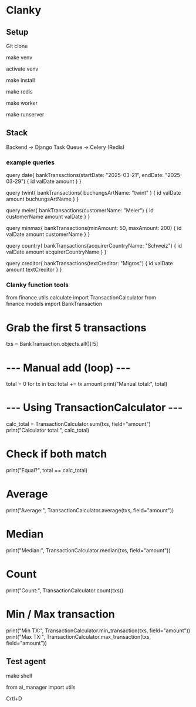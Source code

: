 # Clanky


## Setup

Git clone

make venv

activate venv

make install

make redis

make worker

make runserver


## Stack
Backend -> Django
Task Queue -> Celery (Redis)




### example queries


query date{
  bankTransactions(startDate: "2025-03-21", endDate: "2025-03-29") {
    id
    valDate
    amount
  }
}

query twint{
  bankTransactions(
    buchungsArtName: "twint"
  ) {
    id
    valDate
    amount
    buchungsArtName
  }
}


query meier{
  bankTransactions(customerName: "Meier") {
    id
    customerName
    amount
    valDate
  }
}


query minmax{
  bankTransactions(minAmount: 50, maxAmount: 200) {
    id
    valDate
    amount
    customerName
  }
}


query country{
  bankTransactions(acquirerCountryName: "Schweiz") {
    id
    valDate
    amount
    acquirerCountryName
  }
}


query creditor{
  bankTransactions(textCreditor: "Migros") {
    id
    valDate
    amount
    textCreditor
  }
}



### Clanky function tools

from finance.utils.calculate import TransactionCalculator
from finance.models import BankTransaction

# Grab the first 5 transactions
txs = BankTransaction.objects.all()[:5]

# --- Manual add (loop) ---
total = 0
for tx in txs:
    total += tx.amount
print("Manual total:", total)

# --- Using TransactionCalculator ---
calc_total = TransactionCalculator.sum(txs, field="amount")
print("Calculator total:", calc_total)

# Check if both match
print("Equal?", total == calc_total)

# Average
print("Average:", TransactionCalculator.average(txs, field="amount"))

# Median
print("Median:", TransactionCalculator.median(txs, field="amount"))

# Count
print("Count:", TransactionCalculator.count(txs))

# Min / Max transaction
print("Min TX:", TransactionCalculator.min_transaction(txs, field="amount"))
print("Max TX:", TransactionCalculator.max_transaction(txs, field="amount"))


##  Test agent

make shell

from ai_manager import utils

Crtl+D